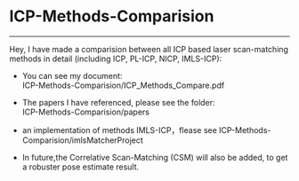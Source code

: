 # ICP-Methods-Comparision
---
Hey, I have made a comparision between all ICP based laser scan-matching methods in detail (including ICP, PL-ICP, NICP, IMLS-ICP):
- You can see my document:   
  ICP-Methods-Comparision/ICP_Methods_Compare.pdf
- The papers I have referenced, please see the folder:  
  ICP-Methods-Comparision/papers
  
- an implementation of methods IMLS-ICP，flease see 
  ICP-Methods-Comparision/imlsMatcherProject
- In future,the Correlative Scan-Matching (CSM) will also be added, to get a robuster pose estimate result.
